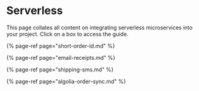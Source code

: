 # Serverless

This page collates all content on integrating serverless microservices into your project. Click on a box to access the guide.

{% page-ref page="short-order-id.md" %}

{% page-ref page="email-receipts.md" %}

{% page-ref page="shipping-sms.md" %}

{% page-ref page="algolia-order-sync.md" %}



